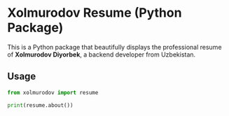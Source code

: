# Xolmurodov Resume (Python Package)

This is a Python package that beautifully displays the professional resume of **Xolmurodov Diyorbek**, a backend developer from Uzbekistan.

## Usage

```python
from xolmurodov import resume

print(resume.about())
```
